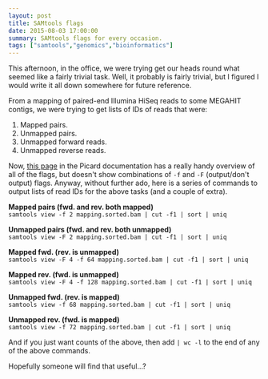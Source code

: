 ```yaml
---
layout: post
title: SAMtools flags
date: 2015-08-03 17:00:00
summary: SAMtools flags for every occasion.
tags: ["samtools","genomics","bioinformatics"]
---
```


This afternoon, in the office, we were trying get our heads round what seemed
like a fairly trivial task. Well, it probably is fairly trivial, but I figured
I would write it all down somewhere for future reference.

From a mapping of paired-end Illumina HiSeq reads to some MEGAHIT contigs, we
were trying to get lists of IDs of reads that were:

1. Mapped pairs.
2. Unmapped pairs.
3. Unmapped forward reads.
4. Unmapped reverse reads.

Now, [this page](https://broadinstitute.github.io/picard/explain-flags.html)
in the Picard documentation has a really handy overview of
all of the flags, but doesn't show combinations of `-f` and `-F` (output/don't output) flags. Anyway, without further ado, here is a series of commands to output lists of read IDs for the above tasks (and a couple of extra).

**Mapped pairs (fwd. and rev. both mapped)**  
`samtools view -f 2 mapping.sorted.bam | cut -f1 | sort | uniq`

**Unmapped pairs (fwd. and rev. both unmapped)**  
`samtools view -F 2 mapping.sorted.bam | cut -f1 | sort | uniq`

**Mapped fwd. (rev. is unmapped)**  
`samtools view -F 4 -f 64 mapping.sorted.bam | cut -f1 | sort | uniq`

**Mapped rev. (fwd. is unmapped)**  
`samtools view -F 4 -f 128 mapping.sorted.bam | cut -f1 | sort | uniq`

**Unmapped fwd. (rev. is mapped)**  
`samtools view -f 68 mapping.sorted.bam | cut -f1 | sort | uniq`

**Unmapped rev. (fwd. is mapped)**  
`samtools view -f 72 mapping.sorted.bam | cut -f1 | sort | uniq`

And if you just want counts of the above, then add `| wc -l` to the end of any of the above commands.

Hopefully someone will find that useful...?
